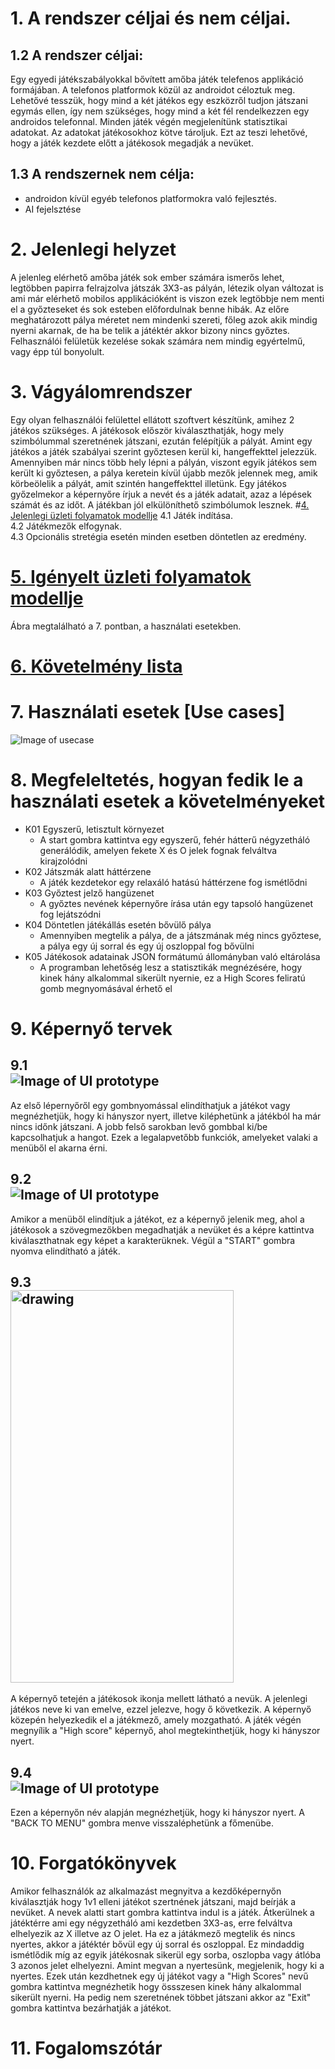 # 1. A rendszer céljai és nem céljai.
## 1.2 A rendszer céljai:
Egy egyedi játékszabályokkal bővített amőba játék telefenos applikáció formájában. A telefonos platformok közül az androidot céloztuk meg.
Lehetővé tesszük, hogy mind a két játékos egy eszközről tudjon játszani egymás ellen, így nem szükséges, hogy mind a két fél rendelkezzen egy androidos telefonnal.
Minden játék végén megjelenítünk statisztikai adatokat. Az adatokat játékosokhoz kötve tároljuk. Ezt az teszi lehetővé, hogy a játék kezdete előtt a játékosok megadják a nevüket.

## 1.3 A rendszernek nem célja:
 - androidon kívül egyéb telefonos platformokra való fejlesztés.
 - AI fejelsztése 

# 2. Jelenlegi helyzet
A jelenleg elérhető amőba játék sok ember számára ismerős lehet, legtöbben papirra felrajzolva játszák 3X3-as pályán, létezik olyan
változat is ami már elérhető mobilos applikációként is viszon ezek legtöbbje nem menti el a győzteseket és sok esteben előfordulnak benne
hibák. Az előre meghatározott pálya méretet nem mindenki szereti, főleg azok akik mindig nyerni akarnak, de ha be telik a játéktér akkor bizony nincs
győztes. Felhasználói felületük kezelése sokak számára nem mindig egyértelmű, vagy épp túl bonyolult.
# 3. Vágyálomrendszer
  Egy olyan felhasználói felülettel ellátott szoftvert készítünk, amihez 2 játékos szükséges.
A játékosok először kiválaszthatják, hogy mely szimbólummal szeretnének játszani, ezután felépítjük a pályát. Amint egy játékos a játék szabályai szerint
győztesen kerül ki, hangeffekttel jelezzük. Amennyiben már nincs több hely lépni a pályán, viszont egyik játékos sem került ki győztesen, a pálya keretein
kívül újabb mezők jelennek meg, amik körbeölelik a pályát, amit szintén hangeffekttel illetünk. Egy játékos győzelmekor a képernyőre írjuk a nevét és a
játék adatait, azaz a lépések számát és az időt. A játékban jól elkülöníthető szimbólumok lesznek.
#[4. Jelenlegi üzleti folyamatok modellje](Követelményspecifikáció.md#3)
4.1 Játék indítása.\
4.2 Játékmezők elfogynak.\
4.3 Opcionális stretégia esetén minden esetben döntetlen az eredmény.
# [5. Igényelt üzleti folyamatok modellje](Követelményspecifikáció.md#4)
Ábra megtalálható a 7. pontban, a használati esetekben.
# [6. Követelmény lista](Követelményspecifikáció.md#6)
# 7. Használati esetek [Use cases]
![Image of usecase](img/data.png)
# 8. Megfeleltetés, hogyan fedik le a használati esetek a követelményeket
- K01 Egyszerű, letisztult környezet
  - A start gombra kattintva egy egyszerű, fehér hátterű négyzetháló generálódik, amelyen fekete X és O jelek fognak felváltva kirajzolódni
- K02 Játszmák alatt háttérzene
  - A játék kezdetekor egy relaxáló hatású háttérzene fog ismétlődni
- K03 Győztest jelző hangüzenet
  - A győztes nevének képernyőre írása után egy tapsoló hangüzenet fog lejátszódni
- K04 Döntetlen játékállás esetén bővülő pálya
  - Amennyiben megtelik a pálya, de a játszmának még nincs győztese, a pálya egy új sorral és egy új oszloppal fog bővülni
- K05 Játékosok adatainak JSON formátumú állományban való eltárolása
  - A programban lehetőség lesz a statisztikák megnézésére, hogy kinek hány alkalommal sikerült nyernie, ez a High Scores feliratú gomb megnyomásával érhető el
# 9. Képernyő tervek
## 9.1 <br/> ![Image of UI prototype](img/prototype_menu.png)
Az első lépernyőről egy gombnyomással elindíthatjuk a játékot vagy megnézhetjük, hogy ki hányszor nyert, illetve kiléphetünk a játékból ha már nincs időnk játszani. A jobb felső sarokban levő gombbal ki/be kapcsolhatjuk a hangot. Ezek a legalapvetőbb funkciók, amelyeket valaki a menüből el akarna érni.
## 9.2 <br/> ![Image of UI prototype](img/prototype_prep.png)
Amikor a menüből elindítjuk a játékot, ez a képernyő jelenik meg, ahol a játékosok a szövegmezőkben megadhatják a nevüket és a képre kattintva kiválaszthatnak egy képet a karakterüknek. Végül a "START" gombra nyomva elindítható a játék.
## 9.3 <br/> <img src="img/prototype_game.png" alt="drawing" width="357" height="628"/>
A képernyő tetején a játékosok ikonja mellett látható a nevük. A jelenlegi játékos neve ki van emelve, ezzel jelezve, hogy ő következik. A képernyő közepén helyezkedik el a játékmező, amely mozgatható. A játék végén megnyílik a "High score" képernyő, ahol megtekinthetjük, hogy ki hányszor nyert.
## 9.4 <br/> ![Image of UI prototype](img/prototype_scores.png)
Ezen a képernyőn név alapján megnézhetjük, hogy ki hányszor nyert. A "BACK TO MENU" gombra menve visszaléphetünk a főmenübe.

# 10. Forgatókönyvek
Amikor felhasználók az alkalmazást megnyitva a kezdőképernyőn kiválasztják hogy 1v1 elleni játékot szertnének játszani, majd beírják a nevüket. A nevek alatti start gombra
kattintva indul is a játék. Átkerülnek a játéktérre ami egy négyzetháló ami kezdetben 3X3-as, erre felváltva elhelyezik az X illetve az O jelet. Ha ez a játákmező megtelik
és nincs nyertes, akkor a játéktér bővül egy új sorral és oszloppal. Ez mindaddig ismétlődik míg az egyik játékosnak sikerül egy sorba, oszlopba vagy átlóba 3 azonos jelet
elhelyezni. Amint megvan a nyertesünk, megjelenik, hogy ki a nyertes. Ezek után kezdhetnek egy új játékot vagy a "High Scores" nevű gombra kattintva megnézhetik hogy össszesen
kinek hány alkalommal sikerült nyerni. Ha pedig nem szeretnének többet játszani akkor az "Exit" gombra kattintva bezárhatják a játékot.
# 11. Fogalomszótár
